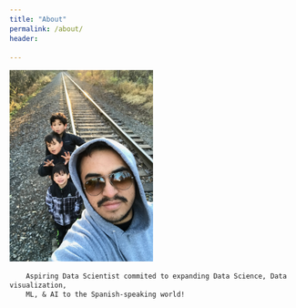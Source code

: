 ```yaml
---
title: "About"
permalink: /about/
header:
  
---
```


<img src="/images/IMG_0378.jpg" width="50%">


		Aspiring Data Scientist commited to expanding Data Science, Data visualization, 
		ML, & AI to the Spanish-speaking world!
